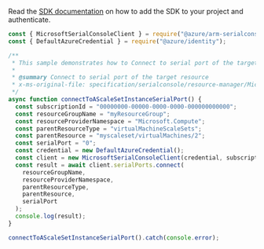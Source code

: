 Read the [SDK documentation](https://github.com/Azure/azure-sdk-for-js/blob/%40azure%2Farm-serialconsole_2.0.1/sdk/serialconsole/arm-serialconsole/README.md) on how to add the SDK to your project and authenticate.

```javascript
const { MicrosoftSerialConsoleClient } = require("@azure/arm-serialconsole");
const { DefaultAzureCredential } = require("@azure/identity");

/**
 * This sample demonstrates how to Connect to serial port of the target resource
 *
 * @summary Connect to serial port of the target resource
 * x-ms-original-file: specification/serialconsole/resource-manager/Microsoft.SerialConsole/stable/2018-05-01/examples/SerialPortConnectVMSS.json
 */
async function connectToAScaleSetInstanceSerialPort() {
  const subscriptionId = "00000000-00000-0000-0000-000000000000";
  const resourceGroupName = "myResourceGroup";
  const resourceProviderNamespace = "Microsoft.Compute";
  const parentResourceType = "virtualMachineScaleSets";
  const parentResource = "myscaleset/virtualMachines/2";
  const serialPort = "0";
  const credential = new DefaultAzureCredential();
  const client = new MicrosoftSerialConsoleClient(credential, subscriptionId);
  const result = await client.serialPorts.connect(
    resourceGroupName,
    resourceProviderNamespace,
    parentResourceType,
    parentResource,
    serialPort
  );
  console.log(result);
}

connectToAScaleSetInstanceSerialPort().catch(console.error);
```
